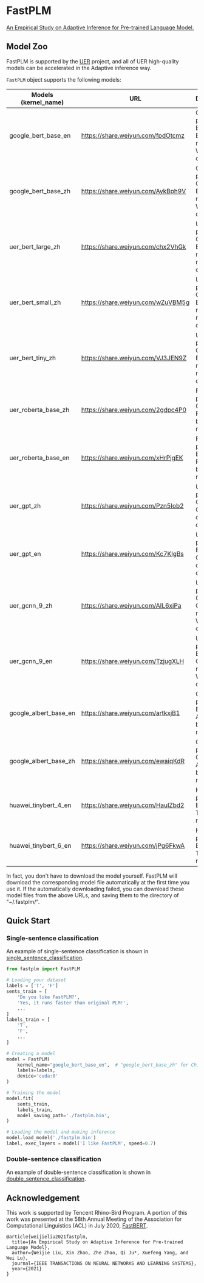 # FastPLM

[An Empirical Study on Adaptive Inference for Pre-trained Language Model.](https://ieeexplore.ieee.org/document/9585316)


## Model Zoo

FastPLM is supported by the [UER](https://github.com/dbiir/UER-py) project, and all of UER high-quality models can be accelerated in the Adaptive inference way.

``FastPLM`` object supports the following models:

|Models (kernel_name)  |URL                               |Description                                               |
|----------------------|----------------------------------|----------------------------------------------------------|
|google_bert_base_en   |https://share.weiyun.com/fpdOtcmz | Google pretrained English BERT-base model on Wiki corpus.|
|google_bert_base_zh   |https://share.weiyun.com/AykBph9V | Google pretrained Chinese BERT-base model on Wiki corpus.|
|uer_bert_large_zh     |https://share.weiyun.com/chx2VhGk | UER pretrained Chinese BERT-large model on mixed corpus. |
|uer_bert_small_zh     |https://share.weiyun.com/wZuVBM5g | UER pretrained Chinese BERT-small model on mixed corpus. |
|uer_bert_tiny_zh      |https://share.weiyun.com/VJ3JEN9Z | UER pretrained Chinese BERT-tiny model on mixed corpus.  |
|uer_roberta_base_zh   |https://share.weiyun.com/2gdpc4P0 | Facebook pretrained Chinese RoBerta-base model.          |
|uer_roberta_base_en   |https://share.weiyun.com/xHrPjgEK | Facebook pretrained English RoBerta-base model.          |
|uer_gpt_zh            |https://share.weiyun.com/Pzn5Iob2 | UER pretrained Chinese GPT model on mixed corpus.        |
|uer_gpt_en            |https://share.weiyun.com/Kc7KlgBs | UER pretrained English GPT model on Wikien corpus.       |
|uer_gcnn_9_zh         |https://share.weiyun.com/AIL6xiPa | UER pretrained Chinese GCNN model on Wiki corpus.        |
|uer_gcnn_9_en         |https://share.weiyun.com/TzjugXLH | UER pretrained English GCNN model on Wikien corpus.      |
|google_albert_base_en |https://share.weiyun.com/artkxjB1 | Google pretrained English ALBERT-base model.             |
|google_albert_base_zh |https://share.weiyun.com/ewaiqKdR | Google pretrained Chinese ALBERT-base model.             |
|huawei_tinybert_4_en  |https://share.weiyun.com/HaulZbd2 | Huawei pretrained English TinyBERT_4 model.              |
|huawei_tinybert_6_en  |https://share.weiyun.com/jPg6FkwA | Huawei pretrained English TinyBERT_6 model.              |


In fact, you don't have to download the model yourself. FastPLM will download the corresponding model file automatically at the first time you use it. 
If the automatically downloading failed, you can download these model files from the above URLs, and saving them to the directory of "~/.fastplm/".


## Quick Start

### Single-sentence classification

An example of single-sentence classification is shown in [single_sentence_classification](examples/single_sentence_classification/).

```python
from fastplm import FastPLM

# Loading your dataset
labels = ['T', 'F']
sents_train = [
    'Do you like FastPLM?',
    'Yes, it runs faster than original PLM!',
    ...
]
labels_train = [
    'T',
    'F',
    ...
]

# Creating a model
model = FastPLM(
    kernel_name="google_bert_base_en",  # "google_bert_base_zh" for Chinese
    labels=labels,
    device='cuda:0'
)

# Training the model
model.fit(
    sents_train,
    labels_train,
    model_saving_path='./fastplm.bin',
)

# Loading the model and making inference
model.load_model('./fastplm.bin')
label, exec_layers = model('I like FastPLM', speed=0.7)
```

### Double-sentence classification

An example of double-sentence classification is shown in [double_sentence_classification](examples/double_sentence_classification/).


## Acknowledgement

This work is supported by Tencent Rhino-Bird Program. A portion of this work was presented at the 58th Annual Meeting of the Association for Computational Linguistics (ACL) in July 2020, [FastBERT](https://github.com/autoliuweijie/FastBERT).

```
@article{weijieliu2021fastplm,
  title={An Empirical Study on Adaptive Inference for Pre-trained Language Model},
  author={Weijie Liu, Xin Zhao, Zhe Zhao, Qi Ju*, Xuefeng Yang, and Wei Lu},
  journal={IEEE TRANSACTIONS ON NEURAL NETWORKS AND LEARNING SYSTEMS},
  year={2021}
}
```
